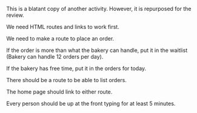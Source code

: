 This is a blatant copy of another activity. However, it is repurposed for the review.

We need HTML routes and links to work first.

We need to make a route to place an order.

If the order is more than what the bakery can handle, put it in the waitlist (Bakery can handle 12 orders per day).

If the bakery has free time, put it in the orders for today.

There should be a route to be able to list orders.

The home page should link to either route.

Every person should be up at the front typing for at least 5 minutes.